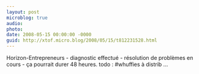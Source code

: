 ```yaml
---
layout: post
microblog: true
audio: 
photo: 
date: 2008-05-15 00:00:00 -0000
guid: http://xtof.micro.blog/2008/05/15/t812231528.html
---
```

Horizon-Entrepreneurs - diagnostic effectué - résolution de problèmes en cours - ça pourrait durer 48 heures. todo : #whuffies à distrib ...
